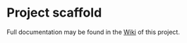 # Project scaffold

Full documentation may be found in the [Wiki](https://github.com/Patternslib/project-scaffold/wiki) of this project.

